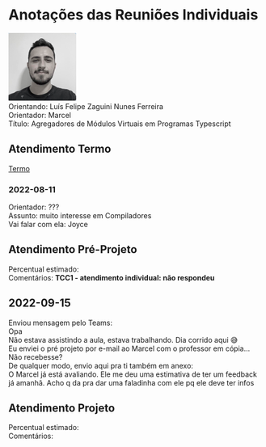 # Anotações das Reuniões Individuais  

![foto](foto.png "foto")  
Orientando: Luís Felipe Zaguini Nunes Ferreira  
Orientador: Marcel  
Título: Agregadores de Módulos Virtuais em Programas Typescript  

## Atendimento Termo  

[Termo](Termo.pdf "Termo")  

### 2022-08-11

Orientador: ???  
Assunto: muito interesse em Compiladores  
Vai falar com ela: Joyce  

## Atendimento Pré-Projeto  

Percentual estimado:  
Comentários: **TCC1 - atendimento individual: não respondeu**  

## 2022-09-15

Enviou mensagem pelo Teams:  
Opa  
Não estava assistindo a aula, estava trabalhando. Dia corrido aqui 😅  
Eu enviei o pré projeto por e-mail ao Marcel com o professor em cópia... Não recebesse?  
De qualquer modo, envio aqui pra ti também em anexo:  
O Marcel já está avaliando. Ele me deu uma estimativa de ter um feedback já amanhã. Acho q da pra dar uma faladinha com ele pq ele deve ter infos  

## Atendimento Projeto  

Percentual estimado:  
Comentários:  
